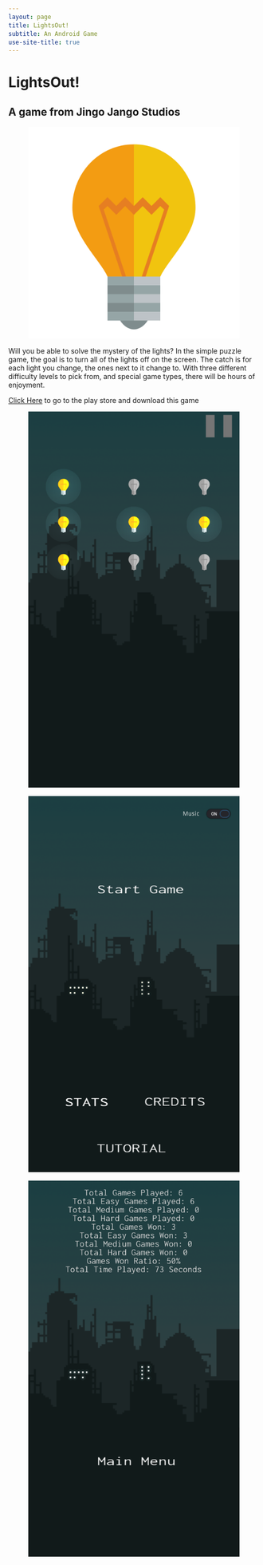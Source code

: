 ```yaml
---
layout: page
title: LightsOut!
subtitle: An Android Game
use-site-title: true
---
```


<h1>LightsOut!</h1>
<h2>A game from Jingo Jango Studios</h2>

<figure>
	<a href="/images/lightsout/Icon.png"><img src="/images/lightsout/Icon.png" alt=""></a>
</figure>

Will you be able to solve the mystery of the lights? In the simple puzzle game, the goal is to turn all of the lights off on the screen. The catch is for each light you change, the ones next to it change to. With three different difficulty levels to pick from, and special game types, there will be hours of enjoyment.

<a href="https://play.google.com/store/apps/details?id=org.JingoJangoStudios.lightsout">Click Here</a> to go to the play store and download this game

<figure>
	<a href="/images/lightsout/game1.png"><img src="/images/lightsout/game1.png" alt=""></a>
</figure>
<figure>
	<a href="/images/lightsout/game2.png"><img src="/images/lightsout/game2.png" alt=""></a>
</figure>
<figure>
	<a href="/images/lightsout/game3.png"><img src="/images/lightsout/game3.png" alt=""></a>
</figure>